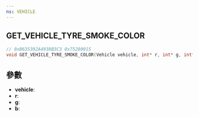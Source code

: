 ```yaml
---
ns: VEHICLE
---
```

## GET_VEHICLE_TYRE_SMOKE_COLOR

```c
// 0xB635392A4938B3C3 0x75280015
void GET_VEHICLE_TYRE_SMOKE_COLOR(Vehicle vehicle, int* r, int* g, int* b);
```


## 參數
* **vehicle**: 
* **r**: 
* **g**: 
* **b**: 

